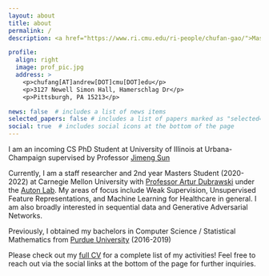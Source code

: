 ```yaml
---
layout: about
title: about
permalink: /
description: <a href="https://www.ri.cmu.edu/ri-people/chufan-gao/">Master of Science in Robotics @ Carnegie Mellon University</a>

profile:
  align: right
  image: prof_pic.jpg
  address: >
    <p>chufang[AT]andrew[DOT]cmu[DOT]edu</p>
    <p>3127 Newell Simon Hall, Hamerschlag Dr</p>
    <p>Pittsburgh, PA 15213</p>

news: false  # includes a list of news items
selected_papers: false # includes a list of papers marked as "selected={true}"
social: true  # includes social icons at the bottom of the page
---
```


I am an incoming CS PhD Student at University of Illinois at Urbana-Champaign supervised by Professor [Jimeng Sun](https://cs.illinois.edu/about/people/faculty/jimeng)

Currently, I am a staff researcher and 2nd year Masters Student (2020-2022) at Carnegie Mellon University with [Professor Artur Dubrawski](https://www.ri.cmu.edu/ri-faculty/artur-w-dubrawski/) under the [Auton Lab](https://www.ri.cmu.edu/robotics-groups/auton-lab/). My areas of focus include Weak Supervision, Unsupervised Feature Representations, and Machine Learning for Healthcare in general. I am also broadly interested in sequential data and Generative Adversarial Networks.

Previously, I obtained my bachelors in Computer Science / Statistical Mathematics from [Purdue University](https://www.stat.purdue.edu/news/2019/spring2019_graduation.html) (2016-2019)

Please check out my [full CV](../assets/pdf/CV.pdf) for a complete list of my activities! Feel free to reach out via the social links at the bottom of the page for further inquiries.


<!-- Write your biography here. Tell the world about yourself. Link to your favorite [subreddit](http://reddit.com). You can put a picture in, too. The code is already in, just name your picture `prof_pic.jpg` and put it in the `img/` folder.

Put your address / P.O. box / other info right below your picture. You can also disable any these elements by editing `profile` property of the YAML header of your `_pages/about.md`. Edit `_bibliography/papers.bib` and Jekyll will render your [publications page](/al-folio/publications/) automatically.

Link to your social media connections, too. This theme is set up to use [Font Awesome icons](http://fortawesome.github.io/Font-Awesome/) and [Academicons](https://jpswalsh.github.io/academicons/), like the ones below. Add your Facebook, Twitter, LinkedIn, Google Scholar, or just disable all of them. -->
